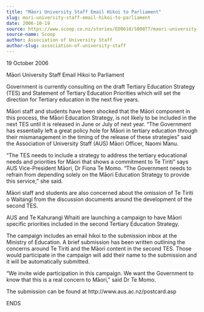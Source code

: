 ```yaml
---
title: "Māori University Staff Email Hikoi to Parliament"
slug: mori-university-staff-email-hikoi-to-parliament
date: 2006-10-19
source: https://www.scoop.co.nz/stories/ED0610/S00077/maori-university-staff-email-hikoi-to-parliament.htm
source-name: Scoop
author: Association of University Staff
author-slug: association-of-university-staff
---
```


<p>19 October 2006</p>

<p>Māori University Staff Email Hikoi to
Parliament</p>

<p>Government is currently consulting on the draft
Tertiary Education Strategy (TES) and Statement of Tertiary
Education Priorities which will set the direction for
Tertiary education in the next five years.</p>

<p>Māori staff
and students have been shocked that the Māori component in
this process, the Māori Education Strategy, is not likely
to be included in the next TES until it is released in June
or July of next year.  “The Government has essentially
left a great policy hole for Māori in tertiary education
through their mismanagement in the timing of the release of
these strategies” said the Association of University Staff
(AUS) Māori Officer, Naomi Manu.</p>

<p>“The TES needs to
include a strategy to address the tertiary educational needs
and priorities for Māori that shows a commitment to Te
Tiriti” says AUS Vice-President Māori, Dr Fiona Te Momo.
“The Government needs to refrain from depending solely on
the Māori Education Strategy to provide this service,”
she said.</p>

<p>Māori staff and students are also concerned
about the omission of Te Tiriti o Waitangi from the
discussion documents around the development of the second
TES.</p>

<p>AUS and Te Kahurangi Whaiti are launching a campaign
to have Māori specific priorities included in the second
Tertiary Education Strategy.<p>

<p>The campaign includes an
email hikoi to the submission inbox at the Ministry of
Education.  A brief submission has been written outlining
the concerns around Te Tiriti and the Māori content in the
second TES.  Those would participate in the campaign will
add their name to the submission and it will be
automatically submitted.</p>

<p>“We invite wide participation
in this campaign. We want the Government to know that this
is a real concern to Māori,” said Dr Te Momo.</p>

<p>The
submission can be found at http://www.aus.ac.nz/postcard.asp<p>

<p>ENDS</p>  